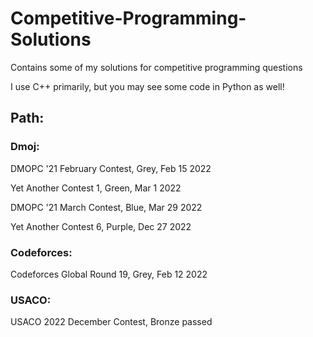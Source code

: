 # Competitive-Programming-Solutions
Contains some of my solutions for competitive programming questions

I use C++ primarily, but you may see some code in Python as well!

## Path:

### Dmoj:

DMOPC '21 February Contest, Grey, Feb 15 2022

Yet Another Contest 1, Green, Mar 1 2022

DMOPC '21 March Contest, Blue, Mar 29 2022

Yet Another Contest 6, Purple, Dec 27 2022



### Codeforces:

Codeforces Global Round 19, Grey, Feb 12 2022

### USACO:
USACO 2022 December Contest, Bronze passed
